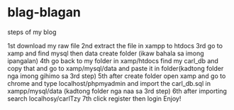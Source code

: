 # blag-blagan
steps of my blog

1st download my raw file 
2nd extract the file in xampp to htdocs
3rd go to xamp and find mysql then data create folder (ikaw bahala sa imong ipangalan)
4th go back to my folder in xamp/htdocs find my carl_db and copy that and go to xamp/mysql/data and paste it in folder(kadtong folder nga imong gihimo sa 3rd step)
5th after create folder open xamp and go to chrome and type localhost/phpmyadmin and import the carl_db.sql in xampp/mysql/data (kadtong folder nga naa sa 3rd step)
6th after importing search localhosy/carlTzy 
7th click register then login
Enjoy!
